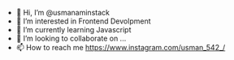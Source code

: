 - 👋 Hi, I’m @usmanaminstack
- 👀 I’m interested in Frontend Devolpment
- 🌱 I’m currently learning Javascript
- 💞️ I’m looking to collaborate on ...
- 📫 How to reach me https://www.instagram.com/usman_542_/

<!---
usmanaminstack/usmanaminstack is a ✨ special ✨ repository because its `README.md` (this file) appears on your GitHub profile.
You can click the Preview link to take a look at your changes.
--->
